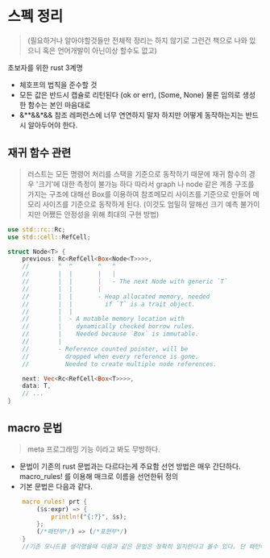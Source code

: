 # 스펙 정리 

>(필요하거나 알아야할것들만 전체적 정리는 하지 않기로 그런건 책으로 나와 있으니 혹은 언어개발이 아닌이상 할수도 없고)

초보자를 위한 rust 3계명

- 체호프의 법칙을 준수할 것
- 모든 값은 반드시 캡슐로 리턴된다 (ok or err), (Some, None) 물론 임의로 생성한 함수는 본인 마음대로
- &**&&*&& 참조 레퍼런스에 너무 연연하지 말자 하지만 어떻게 동작하는지는 반드시 알아두어야 한다.

## 재귀 함수 관련

> 러스트는 모든 명령어 처리를 스택을 기준으로 동작하기 때문에 재귀 함수의 경우 '크기'에 대한 측정이 불가능 하다 따라서 graph 나 node 같은 계층 구조를 가지는 구조에 대해선 Box를 이용하여 참조메모리 사이즈를 기준으로 만들어 메모리 사이즈를 기준으로 동작하게 된다. (이것도 엄밀히 말해선 크기 예측 불가이지만 어쨌든 안정성을 위해 최대의 구현 방법)

```rust
use std::rc::Rc;
use std::cell::RefCell;

struct Node<T> {
    previous: Rc<RefCell<Box<Node<T>>>>,
    //        ^  ^       ^   ^
    //        |  |       |   |
    //        |  |       |   - The next Node with generic `T`
    //        |  |       |
    //        |  |       - Heap allocated memory, needed
    //        |  |         if `T` is a trait object.
    //        |  |
    //        |  - A mutable memory location with
    //        |    dynamically checked borrow rules.
    //        |    Needed because `Box` is immutable.
    //        |
    //        - Reference counted pointer, will be
    //          dropped when every reference is gone.
    //          Needed to create multiple node references.

    next: Vec<Rc<RefCell<Box<T>>>>,
    data: T,
    // ...
}


```

## macro 문법 

> meta 프로그래밍 기능 이라고 봐도 무방하다. 

- 문법이 기존의 rust 문법과는 다르다는게 주요함 선언 방법은 매우 간단하다. macro_rules! 를 이용해 매크로 이름을 선언한뒤 정의
- 기본 문법은 다음과 같다.
```rust
    macro_rules! prt {
        ($s:expr) => {
            println!("{:?}", $s);
        };
        (/*패턴부*/) => (/*표현부*/)
    }
    //기존 모나드를 생각했을때 다음과 같은 문법은 정확히 일치한다고 볼수 있다. 단 패턴에 따라 여러개로 나뉘는 부분은 생소할수 있으므로 주의
```
